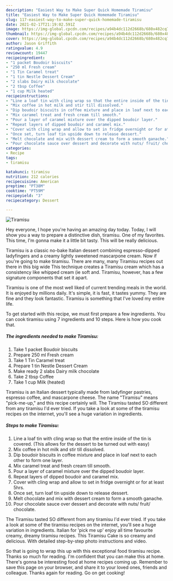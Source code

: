 ```yaml
---
description: "Easiest Way to Make Super Quick Homemade Tiramisu"
title: "Easiest Way to Make Super Quick Homemade Tiramisu"
slug: 117-easiest-way-to-make-super-quick-homemade-tiramisu
date: 2021-02-17T21:19:02.591Z
image: https://img-global.cpcdn.com/recipes/a94b4dc112d2668b/680x482cq70/tiramisu-recipe-main-photo.jpg
thumbnail: https://img-global.cpcdn.com/recipes/a94b4dc112d2668b/680x482cq70/tiramisu-recipe-main-photo.jpg
cover: https://img-global.cpcdn.com/recipes/a94b4dc112d2668b/680x482cq70/tiramisu-recipe-main-photo.jpg
author: Jason Griffith
ratingvalue: 4.9
reviewcount: 19447
recipeingredient:
- "1 packet Boudoir biscuits"
- "250 ml Fresh cream"
- "1 Tin Caramel treat"
- "1 tin Nestle Dessert Cream"
- "2 slabs Dairy milk chocolate"
- "2 tbsp Coffee"
- "1 cup Milk heated"
recipeinstructions:
- "Line a loaf tin with cling wrap so that the entire inside of the tin is covered. (This allows for the dessert to be turned out with easy)"
- "Mix coffee in hot milk and stir till dissolved."
- "Dip boudoir biscuits in coffee mixture and place in loaf next to each other to form one layer."
- "Mix caramel treat and fresh cream till smooth."
- "Pour a layer of caramel mixture over the dipped boudoir layer."
- "Repeat layers of dipped boudoir and caramel mix."
- "Cover with cling wrap and allow to set in fridge overnight or for at least 5hrs."
- "Once set, turn loaf tin upside down to release dessert."
- "Melt chocolate and mix with dessert cream to form a smooth ganache."
- "Pour chocolate sauce over dessert and decorate with nuts/ fruit/ chocolate."
categories:
- Recipe
tags:
- tiramisu

katakunci: tiramisu 
nutrition: 212 calories
recipecuisine: American
preptime: "PT38M"
cooktime: "PT59M"
recipeyield: "3"
recipecategory: Dessert

---
```



![Tiramisu](https://img-global.cpcdn.com/recipes/a94b4dc112d2668b/680x482cq70/tiramisu-recipe-main-photo.jpg)

Hey everyone, I hope you're having an amazing day today. Today, I will show you a way to prepare a distinctive dish, tiramisu. One of my favorites. This time, I'm gonna make it a little bit tasty. This will be really delicious.

Tiramisu is a classic no-bake Italian dessert combining espresso-dipped ladyfingers and a creamy lightly sweetened mascarpone cream. Now if you&#39;re going to make tiramisu. There are many, many Tiramisu recipes out there in this big wide This technique creates a Tiramisu cream which has a consistency like whipped cream (ie soft and. Tiramisu, however, has a few signature components that set it apart.

Tiramisu is one of the most well liked of current trending meals in the world. It is enjoyed by millions daily. It's simple, it is fast, it tastes yummy. They are fine and they look fantastic. Tiramisu is something that I've loved my entire life.


To get started with this recipe, we must first prepare a few ingredients. You can cook tiramisu using 7 ingredients and 10 steps. Here is how you cook that.

<!--inarticleads1-->

##### The ingredients needed to make Tiramisu:

1. Take 1 packet Boudoir biscuits
1. Prepare 250 ml Fresh cream
1. Take 1 Tin Caramel treat
1. Prepare 1 tin Nestle Dessert Cream
1. Make ready 2 slabs Dairy milk chocolate
1. Take 2 tbsp Coffee
1. Take 1 cup Milk (heated)


Tiramisu is an Italian dessert typically made from ladyfinger pastries, espresso coffee, and mascarpone cheese. The name &#34;Tiramisu&#34; means &#34;pick-me-up,&#34; and this recipe certainly will. The Tiramisu tasted SO different from any tiramisu I&#39;d ever tried. If you take a look at some of the tiramisu recipes on the internet, you&#39;ll see a huge variation in ingredients. 

<!--inarticleads2-->

##### Steps to make Tiramisu:

1. Line a loaf tin with cling wrap so that the entire inside of the tin is covered. (This allows for the dessert to be turned out with easy)
1. Mix coffee in hot milk and stir till dissolved.
1. Dip boudoir biscuits in coffee mixture and place in loaf next to each other to form one layer.
1. Mix caramel treat and fresh cream till smooth.
1. Pour a layer of caramel mixture over the dipped boudoir layer.
1. Repeat layers of dipped boudoir and caramel mix.
1. Cover with cling wrap and allow to set in fridge overnight or for at least 5hrs.
1. Once set, turn loaf tin upside down to release dessert.
1. Melt chocolate and mix with dessert cream to form a smooth ganache.
1. Pour chocolate sauce over dessert and decorate with nuts/ fruit/ chocolate.


The Tiramisu tasted SO different from any tiramisu I&#39;d ever tried. If you take a look at some of the tiramisu recipes on the internet, you&#39;ll see a huge variation in ingredients. Italian for &#39;pick me up&#39; enjoy all time favourite creamy, dreamy tiramisu recipes. This Tiramisu Cake is so creamy and delicious. With detailed step-by-step photo instructions and video. 

So that is going to wrap this up with this exceptional food tiramisu recipe. Thanks so much for reading. I'm confident that you can make this at home. There's gonna be interesting food at home recipes coming up. Remember to save this page on your browser, and share it to your loved ones, friends and colleague. Thanks again for reading. Go on get cooking!
